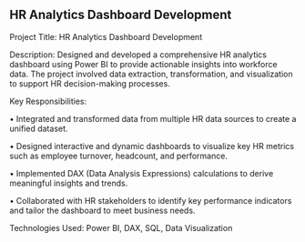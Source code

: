 ## HR Analytics Dashboard Development ##
Project Title: HR Analytics Dashboard Development

Description: 
Designed and developed a comprehensive HR analytics dashboard using Power BI to provide actionable insights into workforce data. The project involved data extraction, transformation, and visualization to support HR decision-making processes.

Key Responsibilities:

•	Integrated and transformed data from multiple HR data sources to create a unified dataset.

•	Designed interactive and dynamic dashboards to visualize key HR metrics such as employee turnover, headcount, and performance.

•	Implemented DAX (Data Analysis Expressions) calculations to derive meaningful insights and trends.

•	Collaborated with HR stakeholders to identify key performance indicators and tailor the dashboard to meet business needs.

Technologies Used: Power BI, DAX, SQL, Data Visualization
